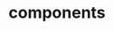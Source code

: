 <!-- Space: Projects -->
<!-- Parent: ZshApps -->
<!-- Title: Components ZshApps -->
<!-- Label: ZshApps -->
<!-- Label: Project -->
<!-- Label: Components -->
<!-- Include: disclaimer.md -->
<!-- Include: ac:toc -->

# components
